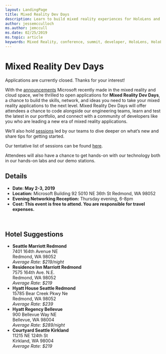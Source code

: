 ```yaml
---
layout: LandingPage
title: Mixed Reality Dev Days
description: Learn to build mixed reality experiences for HoloLens and immersive headsets.
author: jessemcculloch 
ms.author: jemccull
ms.date: 02/25/2019
ms.topic: article
keywords: Mixed Reality, conference, summit, developer, HoloLens, HoloLens 2, Kinect
---
```


# Mixed Reality Dev Days

Applications are currently closed. Thanks for your interest!

With the [announcements](https://blogs.microsoft.com/blog/2019/02/24/microsoft-at-mwc-barcelona-introducing-microsoft-hololens-2/) Microsoft recently made in the mixed reality and cloud space, we’re thrilled to open applications for **Mixed Reality Dev Days**, a chance to build the skills, network, and ideas you need to take your mixed reality applications to the next level. Mixed Reality Dev Days will offer attendees a chance to code alongside our engineering teams, learn and test the latest in our portfolio, and connect with a community of developers like you who are leading a new era of mixed reality applications.  </br>

We’ll also hold [sessions](mr-dev-days-sessions.md) led by our teams to dive deeper on what’s new and share tips for getting started. </br>

Our tentative list of sessions can be found [here](mr-dev-days-sessions.md).

Attendees will also have a chance to get hands-on with our technology both in our hands-on labs and our demo stations.
</br>

## Details

*	**Date: May 2-3, 2019**
* **Location:**
Microsoft Building 92
5010 NE 36th St 
Redmond, WA 98052
* **Evening Networking Reception:**
Thursday evening, 6-8pm
* **Cost: This event is free to attend. You are responsible for travel expenses.**


</br>

## Hotel Suggestions

* **Seattle Marriott Redmond**</br>
  7401 164th Avenue NE</br>
  Redmond, WA 98052</br>
  _Average Rate: $219/night_
* **Residence Inn Marriott Redmond**</br>
  7575 164th Ave. N.E.</br>
  Redmond, WA 98052</br>
  _Average Rate: $219_
* **Hyatt House Seattle Redmond**</br>
  15785 Bear Creek Pkwy Ne</br>
  Redmond, WA 98052</br>
  _Average Rate: $239_
* **Hyatt Regency Bellevue**</br>
  900 Bellevue Way NE</br>
  Bellevue, WA 98004</br>
  _Average Rate: $289/night_
* **Courtyard Seattle Kirkland**</br>
  11215 NE 124th St</br>
  Kirkland, WA 98004</br>
  _Average Rate: $219_
